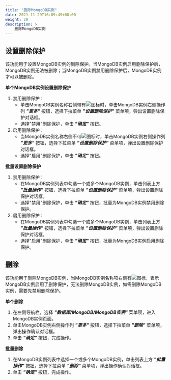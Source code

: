 ```yaml
---
title: "删除MongoDB实例"
date: 2021-11-29T16:09:49+08:00
weight: 20
description: >
    删除MongoDB实例
---
```


## 设置删除保护

该功能用于设置MongoDB实例的删除保护。当MongoDB实例启用删除保护后，MongoDB实例无法被删除；当MongoDB实例禁用删除保护后，MongoDB实例才可以被删除。

**单个MongoDB实例设置删除保护**

1. 禁用删除保护：
    - 单击MongoDB实例名称右侧带有![](../../../../images/delprotect1.png)图标时，单击MongoDB实例右侧操作列 **_"更多"_** 按钮，选择下拉菜单 **_"设置删除保护"_** 菜单项，弹出设置删除保护对话框。
    - 选择"禁用"删除保护，单击 **_"确定"_** 按钮。
2. 启用删除保护：
    - 当MongoDB实例名称右侧不带![](../../../../images/delprotect1.png)图标时，单击MongoDB实例右侧操作列 **_"更多"_** 按钮，选择下拉菜单 **_"设置删除保护"_** 菜单项，弹出设置删除保护对话框。
    - 选择"启用"删除保护，单击 **_"确定"_** 按钮。

**批量设置删除保护**

1. 禁用删除保护：
    - 在MongoDB实例列表中勾选一个或多个MongoDB实例，单击列表上方 **_"批量操作"_** 按钮，选择下拉菜单 **_"设置删除保护"_** 菜单项，弹出设置删除保护对话框。
    - 选择"禁用"删除保护，单击 **_"确定"_** 按钮，批量为MongoDB实例禁用删除保护。
2. 启用删除保护：
    - 在MongoDB实例列表中勾选一个或多个MongoDB实例，单击列表上方 **_"批量操作"_** 按钮，选择下拉菜单 **_"设置删除保护"_** 菜单项，弹出设置删除保护对话框。
    - 选择"启用"删除保护，单击 **_"确定"_** 按钮，批量为MongoDB实例启用删除保护。

## 删除

该功能用于删除MongoDB实例，当MongoDB实例名称项右侧有![](../../../../images/delprotect1.png)图标，表示MongoDB实例启用了删除保护，无法删除MongoDB实例，如需删除MongoDB实例，需要先禁用删除保护。

**单个删除**

1. 在左侧导航栏，选择 **_"数据库/MongoDB/MongoDB实例"_** 菜单项，进入MongoDB实例页面。
2. 单击MongoDB实例右侧操作列 **_"更多"_** 按钮，选择下拉菜单 **_"删除"_** 菜单项，弹出操作确认对话框。
2. 单击 **_"确定"_** 按钮，完成操作。

**批量删除**

1. 在MongoDB实例列表中选择一个或多个MongoDB实例，单击列表上方 **_"批量操作"_** 按钮，选择下拉菜单 **_"删除"_** 菜单项，弹出操作确认对话框。
2. 单击 **_"确定"_** 按钮，完成操作。
